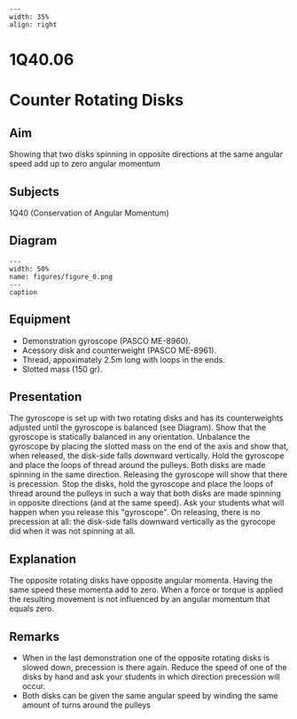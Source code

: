
```{figure} /figures/busy.png
---
width: 35%
align: right
```
# 1Q40.06 
  # Counter Rotating Disks 
    
  
## Aim   
 Showing that two disks spinning in opposite directions at the same angular speed add up to zero angular momentum    
  
## Subjects   
 1Q40 (Conservation of Angular Momentum)   
  
## Diagram   
   
```{figure} figures/figure_0.png  
---  
width: 50%  
name: figures/figure_0.png  
---  
caption  
``` 
      
  
## Equipment   
 
 *  Demonstration gyroscope (PASCO ME-8960). 
 *  Acessory disk and counterweight (PASCO ME-8961). 
 *  Thread, appoximately 2.5m long with loops in the ends. 
 *  Slotted mass (150 gr).
       
  
## Presentation   
 The gyroscope is set up with two rotating disks and has its counterweights adjusted until the gyroscope is balanced (see Diagram). Show that the gyroscope is statically balanced in any orientation. Unbalance the gyroscope by placing the slotted mass on the end of the axis and show that, when released, the disk-side falls downward vertically. Hold the gyroscope and place the loops of thread around the pulleys. Both disks are made spinning in the same direction. Releasing the gyroscope will show that there is precession. Stop the disks, hold the gyroscope and place the loops of thread around the pulleys in such a way that both disks are made spinning in opposite directions (and at the same speed). Ask your students what will happen when you release this "gyroscope". On releasing, there is no precession at all: the disk-side falls downward vertically as the gyrocope did when it was not spinning at all.    
  
## Explanation   
 The opposite rotating disks have opposite angular momenta. Having the same speed these momenta add to zero. When a force or torque is applied the resulting movement is not influenced by an angular momentum that equals zero.    
  
## Remarks   
 
 *  When in the last demonstration one of the opposite rotating disks is slowed down, precession is there again. Reduce the speed of one of the disks by hand and ask your students in which direction precession will occur. 
 *  Both disks can be given the same angular speed by winding the same amount of turns around the pulleys
  